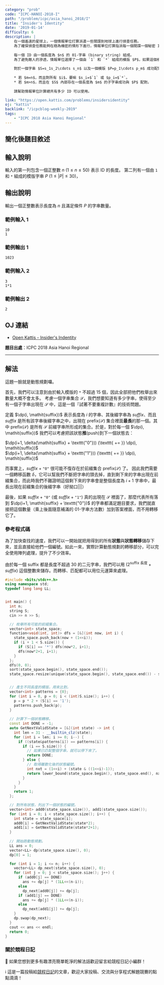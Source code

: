 ```yaml
---
category: "prob"
code: "ICPC-HANOI-2018-I"
path: "/problem/icpc/asia_hanoi_2018/I"
title: "Insider's Identity"
date: '2019-01-14'
difficulty: 6
description: |
    在一個遙遠的星球上，一個情報單位打算派遣一些間諜到地球上進行偵查任務。
    為了確保偵查任務能夠在極為機密的情形下進行，情報單位打算指派每一個間諜一個秘密 ID。
    
    每一個 ID 由一個長度為 $n$ 的 01-字串 (binary string) 組成。
    為了避免敵人的滲透，情報單位選擇了一個由 `1` 和 `*` 組成的模版 $P$，如果這個模版能夠成功與 ID 進行配對，那麼就可以判斷這個 ID 為真。
    
    對於一個字串 $S=s_1s_2\cdots s_n$ 以及一個模版 $P=p_1\cdots p_m$ 成功配對的定義如下：
    
    * 若 $m=n$，而且對所有 $i$，要嘛 $s_i=$`1` 或 $p_i=$`*`。
    * 若 $m>n$，而且在 $S$ 內部存在一個長度為 $m$ 的子字串成功與 $P$ 配對。
    
    請幫助情報單位計算總共有多少 ID 可以使用。

link: "https://open.kattis.com/problems/insidersidentity"
oj: "kattis"
backlink: "/icpcblog-weekly-2019"
tags:
    - "ICPC 2018 Asia Hanoi Regional"
---
```


## 簡化後題目敘述

<showvariable varname="description"></showvariable>

## 輸入說明

輸入的第一列包含一個正整數 $n$ $(1\le n\le 50)$ 表示 ID 的長度。
第二列有一個由 `1` 和 `*` 組成的模版字串 $P$ $(1\le |P|\le 30)$，

## 輸出說明

輸出一個正整數表示長度為 $n$ 且滿足條件 $P$ 的字串數量。

### 範例輸入 1

```
10 
1
```

### 範例輸出 1

```
1023
```

### 範例輸入 2

```
3
1*1
```

### 範例輸出 2

```
2
```

## OJ 連結

* [Open Kattis - Insider's Indentity](https://open.kattis.com/problems/insidersidentity)

**題目出處**：ICPC 2018 Asia Hanoi Regional

---

## 解法

這題一臉就是動態規劃囉。

首先，我們可以注意到由於輸入模版的 `*` 不超過 15 個，因此全部把他們枚舉出來數量大概不會太多。
考慮一個字串集合 $\mathcal{S}$，我們想要知道有多少字串，使得至少有一個子字串出現在 $\mathcal{S}$ 中，這是一個『試著不要重複計數』的技術問題。

定義 $\dp(i, \mathit{suffix})$ 表示長度為 $i$ 的字串、其後綴字串為 $\mathit{suffix}$、而且 $\mathit{suffix}$ 是所有該字串後綴字串之中，出現在 $\mathrm{prefix}(\mathcal{S})$ 集合裡面**最長**的那一個。其中 $\mathrm{prefix}(\mathcal{S})$ 是所有 $\mathcal{S}$ 前綴字串所形成的集合。於是，對於每一個 $\dp(i, \mathit{suffix})$ 我們可以考慮把該狀態**推**(push)到下一個狀態去<footnote goto="1" show="備註1"></footnote>：

$\dp(i+1, \delta(\mathit{suffix} + \texttt{"0"})) {\texttt{ += }} \dp(i, \mathit{suffix})$  
$\dp(i+1, \delta(\mathit{suffix} + \texttt{"1"})) {\texttt{ += }} \dp(i, \mathit{suffix})$

而事實上，$\mathit{suffix} + \texttt{"0"}$ 很可能不復存在於前綴集合 $\mathrm{prefix}(\mathcal{S})$ 了。
因此我們需要一個轉移函數 $\delta$，它可以幫我們不斷把字串的頭去掉，直到剩下來的字串出現在前綴集合，而此時我們不難證明這個剩下來的字串會是整個長度為 $i+1$ 字串中，最長出現在前綴集合的後綴字串（好拗口|||）

最後，如果 $\mathit{suffix} + \texttt{"0"}$ (或 $\mathit{suffix} + \texttt{"1"}$) 真的出現在 $\mathcal{S}$ 裡面了，那麼代表所有落到 $\dp(i+1, \mathit{suffix} + \texttt{"0"})$ 的字串都滿足題目要求，我們就直接把這個數量（乘上後面隨意補滿的 01-字串方法數）加到答案裡面，而不用轉移它了。

### 參考程式碼

為了加快查找的速度，我們可以一開始就把用得到的所有**狀態**與**狀態轉移**儲存下來，並且直接給他們一個編號。如此一來，實際計算動態規劃的轉移部分，可以完全使用陣列處理，提升了不少效率。

由於每一個 suffix 都是長度不超過 30 的二元字串，我們可以用 $\left(2^{\text{suffix 長度}} + \mathit{suffix}\right)$ 這個整數來儲存。而轉移、匹配都可以用位元運算來處理。

```cpp
#include <bits/stdc++.h>
using namespace std;
typedef long long LL;


int main() {
  int n;
  string S;
  cin >> n >> S;

  // 枚舉所有可能的前綴集合。
  vector<int> state_space;
  function<void(int, int)> dfs = [&](int now, int i) {
    state_space.push_back(now + (1<<i));
    if (i + 1 < S.size()) {
      if (S[i] == '*') dfs(now*2, i+1);
      dfs(now*2+1, i+1);
    }
  };
  dfs(0, 0);
  sort(state_space.begin(), state_space.end());
  state_space.resize(unique(state_space.begin(), state_space.end()) - state_space.begin());


  // 產生不同長度的模版，用來比對。
  vector<int> patterns = {0};
  for (int i = 0, p = 0; i < (int)S.size(); i++) {
    p = p * 2 + (S[i] == '1');
    patterns.push_back(p);
  }
  
  // 計算下一個狀態轉移。
  const int DONE = -1;
  auto GetNextValidState = [&](int state) -> int {
    int len = 31 - __builtin_clz(state);
    for (int i = len; i >= 0; i--) {
      if ((state&patterns[i]) == patterns[i]) {
        if (i == S.size()) {
          // 如果已匹配整個字串，就可以停下來了。
          return DONE;
        } else {
          // 取得離散化後的狀態編號。
          int nxt = (1<<i) + (state & ((1<<i)-1));
          return lower_bound(state_space.begin(), state_space.end(), nxt) - state_space.begin();
        }
      }
    }
    return 1;
  };

  // 對所有狀態，列出下一個狀態的編號。
  vector<int> add0(state_space.size()), add1(state_space.size());
  for (int i = 0; i < state_space.size(); i++) {
    int state = state_space[i];
    add0[i] = GetNextValidState(state*2);
    add1[i] = GetNextValidState(state*2+1);
  }
  
  // 開始跑動態規劃。
  LL ans = 0;
  vector<LL> dp(state_space.size(), 0);
  dp[0] = 1;

  for (int i = 1; i <= n; i++) {
    vector<LL> dp_next(state_space.size(), 0);
    for (int j = 0; j < state_space.size(); j++) {
      if (add0[j] == DONE)
        ans += dp[j] * (1LL<<(n-i));
      else
        dp_next[add0[j]] += dp[j];
      if (add1[j] == DONE)
        ans += dp[j] * (1LL<<(n-i));
      else
        dp_next[add1[j]] += dp[j];
    }
    dp.swap(dp_next);
  }
  cout << ans << endl;
  return 0;
}
```

### 關於競程日記

🍅 如果您想到更多有趣漂亮簡單乾淨的解法話歡迎留言給競程日記小編群！

ℹ️ 這是一篇投稿給[競程日記](https://www.facebook.com/競程日記-1514973425463954/)的文章，歡迎大家投稿、交流與分享程式解題競賽的點點滴滴！